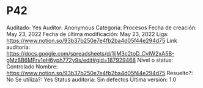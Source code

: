 # P42

Auditado: Yes
Auditor: Anonymous
Categoría: Procesos
Fecha de creación: May 23, 2022
Fecha de última modificación: May 23, 2022
Liga: https://www.notion.so/93b37b250e7e4fb2ba4d05f44e294d75 
Link auditoría: https://docs.google.com/spreadsheets/d/1ijM3c2toD_CvIW2xA5B-gMz8B6MFrv1eH6yph772y9s/edit#gid=187929468
Nivel o status: Controlado
Nombre: https://www.notion.so/93b37b250e7e4fb2ba4d05f44e294d75 
Resuelto?: No
Se utiliza?: Yes
Status auditoría: Sin defectos
Última versión: 1.0
